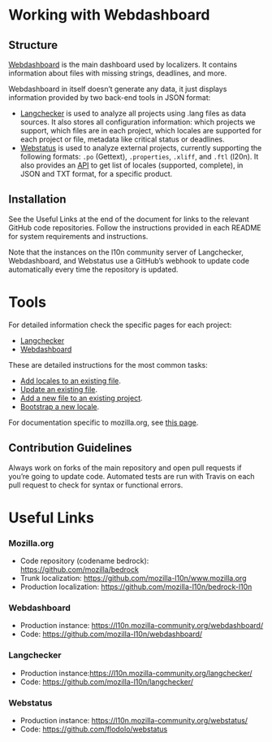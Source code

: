 # Working with Webdashboard
## Structure
[Webdashboard] is the main dashboard used by localizers. It contains information about files with missing strings, deadlines, and more.

Webdashboard in itself doesn’t generate any data, it just displays information provided by two back-end tools in JSON format:
* [Langchecker](langchecker.md) is used to analyze all projects using .lang files as data sources. It also stores all configuration information: which projects we support, which files are in each project, which locales are supported for each project or file, metadata like critical status or deadlines.
* [Webstatus] is used to analyze external projects, currently supporting the following formats: `.po` (Gettext), `.properties`, `.xliff`, and `.ftl` (l20n). It also provides an [API](https://github.com/mozilla-l10n/webstatus/#available-urls) to get list of locales (supported, complete), in JSON and TXT format, for a specific product.

## Installation
See the Useful Links at the end of the document for links to the relevant GitHub code repositories. Follow the instructions provided in each README for system requirements and instructions.

Note that the instances on the l10n community server of Langchecker, Webdashboard, and Webstatus use a GitHub’s webhook to update code automatically every time the repository is updated.

# Tools
For detailed information check the specific pages for each project:
* [Langchecker](langchecker.md)
* [Webdashboard](webdashboard.md)

These are detailed instructions for the most common tasks:
* [Add locales to an existing file](add_locales.md).
* [Update an existing file](update_existing_file.md).
* [Add a new file to an existing project](add_new_file.md).
* [Bootstrap a new locale](bootstrap_new_locale.md).

For documentation specific to mozilla.org, see [this page](../mozilla.org/README.md).

## Contribution Guidelines
Always work on forks of the main repository and open pull requests if you’re going to update code. Automated tests are run with Travis on each pull request to check for syntax or functional errors.

# Useful Links

### Mozilla.org
* Code repository (codename bedrock): https://github.com/mozilla/bedrock
* Trunk localization: https://github.com/mozilla-l10n/www.mozilla.org
* Production localization: https://github.com/mozilla-l10n/bedrock-l10n

### Webdashboard
* Production instance: https://l10n.mozilla-community.org/webdashboard/
* Code: https://github.com/mozilla-l10n/webdashboard/

### Langchecker
* Production instance:https://l10n.mozilla-community.org/langchecker/
* Code: https://github.com/mozilla-l10n/langchecker/

### Webstatus
* Production instance: https://l10n.mozilla-community.org/webstatus/
* Code: https://github.com/flodolo/webstatus

[Webdashboard]: https://l10n.mozilla-community.org/webdashboard/
[Webstatus]: https://l10n.mozilla-community.org/webstatus/
